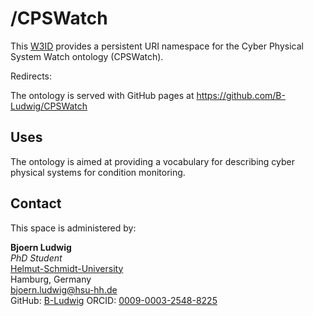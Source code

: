 

# /CPSWatch
This [W3ID](https://w3id.org) provides a persistent URI namespace for the Cyber Physical System Watch ontology (CPSWatch).


Redirects: 

The ontology is served with GitHub pages at https://github.com/B-Ludwig/CPSWatch


## Uses
The ontology is aimed at providing a  vocabulary for describing cyber physical systems for condition monitoring.  

## Contact
This space is administered by:  

**Bjoern Ludwig**  
*PhD Student*  
[Helmut-Schmidt-University](https://www.hsu-hh.de/en/)  
Hamburg, Germany  
<bjoern.ludwig@hsu-hh.de>  
GitHub: [B-Ludwig](https://github.com/B-Ludwig/) 
ORCID: [0009-0003-2548-8225](https://orcid.org/0009-0003-2548-8225)  
